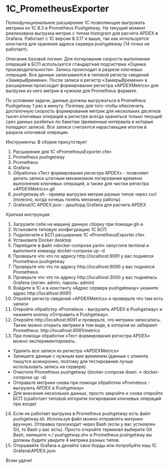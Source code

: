 # 1C_PrometheusExporter
Полнофункциональное расширение 1C позволяющее выгружать метрики из 1С 8.3 в Prometheus Pushgetway. На текущий момент реализована выгрузка метрик с типом histogram для расчета APDEX в Grafana. Работает с 1С версии 8.3.17 и выше, так как используется константа для хранения адреса сервера pushgateway (14 точно не работает).

Описание базовой логики:
Для логирования скорости выполнения операций в БСП используется стандартная подсистема «Оценка производительности». Запись происходит в разрезе ключевых операций. Все данные записываются в типовой регистр сведений «ЗамерыВремени». После записи в регистр «ЗамерыВремени» в расширении происходит формирование регистра «APDEXMetrics» для выгрузки из него метрик в нужном для Prometheus формате.

По условиям задачи, данные должны выгружаться в Prometheus Pushgetway 1 раз в минуту. Поэтому для того чтобы обеспечить достаточную скорость формирования метрик для нескольких десятков тысяч ключевых операций в регистре всегда храниться только текущий срез данных разбитых по бакетам (временные интервала в которые попадают записи). Все записи считаются нарастающим итогом в разрезе ключевой операции.

Инструменты:
В сборке присутствует 
1.	Расширение для 1С «PrometheusExporter.cfe»
2.	Prometheus pushgetway
3.	Prometheus
4.	Grafana
5.	Обработка «Тест формирования регистра APDEX» - позволяет делать записи штатным механизмом логирования времени выполнения ключевых операций, а также для чистки регистра «APDEXMetrics».git
6. pushgetway.sh - пример выгрузки метрик разных типов через curl (полезно, когда хочешь понять механику работы)
7. Grafana\1C APDEX.json - дашборд Grafana для расчета APDEX

Краткая инструкция:
1.	Загрузите себе на машину данную сборку при помощи git-а
2.	Установите типовую конфигурацию 1С БСП
3.	Подключите к БСП расширение 1С «PrometheusExporter.cfe»
4.	Установите Docker desktop
5.	Перейдите в файл «docker-compose.yaml» запустите terminal и выполните команду docker-compose up -d
6.	Проверьте что что по адресу http://localhost:9091  у вас поднялся Prometheus pushgetway 
7.	Проверьте что что по адресу http://localhost:9090  у вас поднялся Prometheus
8.	Проверьте что что по адресу http://localhost:3000  у вас поднялась Grafana (логин: admin, пароль: admin)
9.	Войдите в 1С и в константу «Адрес сервера pushgateway» укажите адрес http://localhost:9091/
10.	Отройте регистр сведений «APDEXMetrics» и проверьте что там есть записи
11.	Откройте обработку «Prometeus - выгрузить APDEX в Pushgetway» и нажмите кнопку «Отправить в Pushgetway».
12.	Откройте http://localhost:9091 и проверьте, что метрики записались. Также можно открыть метрики в том виде, в котором их забирают Prometheus: http://localhost:9091/metrics
13.	При помощи обработки «Тест формирования регистра APDEX» можно экспериментировать.
  - Удалить все записи из регистра «APDEXMetrics»
  - Запишите данные с нужным вам временем (данные с клиента пишутся асинхронно, поэтому для тестирования лучше использовать запись на сервере).
  - Очистите Prometheus pushgetway (docker-compose down -> docker-compose up -d)
  - Отправьте метрики снова при помощи обработки «Prometeus - выгрузить APDEX в Pushgetway»
  - Для внесения нескольких данных, просто закройте и снова откройте БСП (сработает типовой алгоритм логирования ключевых операций при входе)
14.	Если не работает выгрузка в Prometheus pushgetway есть файл pushgetway.sh. Используя файл можно отправлять метрики вручную. Отправка просиходит через Bash (если у вас устновлен Git, то Bash у вас есть). Просто откройте терминал выберите Git Bash, напишите «./ pushgetway.sh» и Prometheus pushgetway вы должны будите увидите 4 метрики разных типов.
15.	Открывайте Grafana и делайте свои борды или попробуйте наш 1C Grafana\APDEX.json.

Всем удачи!

